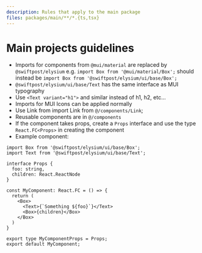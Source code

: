 ```yaml
---
description: Rules that apply to the main package
files: packages/main/**/*.{ts,tsx}
---
```


# Main projects guidelines

- Imports for components from `@mui/material` are replaced by `@swiftpost/elysium` e.g. `import Box from '@mui/material/Box';` should instead be `import Box from '@swiftpost/elysium/ui/base/Box';`
- `@swiftpost/elysium/ui/base/Text` has the same interface as MUI typography
- Use `<Text variant="h1">` and similar instead of h1, h2, etc...
- Imports for MUI Icons can be applied normally
- Use Link from import Link from `@/components/Link`;
- Reusable components are in `@/components`
- If the component takes props, create a `Props` interface and use the type `React.FC<Props>` in creating the component
- Example component:

```tsx
import Box from '@swiftpost/elysium/ui/base/Box';
import Text from '@swiftpost/elysium/ui/base/Text';

interface Props {
  foo: string,
  children: React.ReactNode
}

const MyComponent: React.FC = () => {
  return (
    <Box>
      <Text>{`Something ${foo}`}</Text>
      <Box>{children}</Box>
    </Box>
  )
}

export type MyComponentProps = Props;
export default MyComponent;
```
